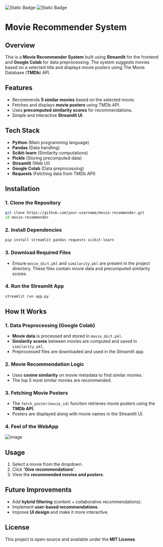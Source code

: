 ![Static Badge](https://img.shields.io/badge/code-python_3.12-red) ![Static Badge](https://img.shields.io/badge/web_ui-streamlit_1.42.2-blue)

# Movie Recommender System

## Overview
This is a **Movie Recommender System** built using **Streamlit** for the frontend and **Google Colab** for data preprocessing. The system suggests movies based on a selected title and displays movie posters using The Movie Database (**TMDb**) API.

## Features
- Recommends **5 similar movies** based on the selected movie.
- Fetches and displays **movie posters** using TMDb API.
- Uses **precomputed similarity scores** for recommendations.
- Simple and interactive **Streamlit UI**.
  

## Tech Stack
- **Python** (Main programming language)
- **Pandas** (Data handling)
- **Scikit-learn** (Similarity computations)
- **Pickle** (Storing precomputed data)
- **Streamlit** (Web UI)
- **Google Colab** (Data preprocessing)
- **Requests** (Fetching data from TMDb API)

## Installation
### **1. Clone the Repository**
```bash
git clone https://github.com/your-username/movie-recommender.git
cd movie-recommender
```

### **2. Install Dependencies**
```bash
pip install streamlit pandas requests scikit-learn
```

### **3. Download Required Files**
- Ensure `movie_dict.pkl` and `similarity.pkl` are present in the project directory. These files contain movie data and precomputed similarity scores.

### **4. Run the Streamlit App**
```bash
streamlit run app.py
```

## How It Works
### **1. Data Preprocessing (Google Colab)**
- **Movie data** is processed and stored in `movie_dict.pkl`.
- **Similarity scores** between movies are computed and saved in `similarity.pkl`.
- Preprocessed files are downloaded and used in the Streamlit app.

### **2. Movie Recommendation Logic**
- Uses **cosine similarity** on movie metadata to find similar movies.
- The top 5 most similar movies are recommended.

### **3. Fetching Movie Posters**
- The `fetch_poster(movie_id)` function retrieves movie posters using the **TMDb API**.
- Posters are displayed along with movie names in the Streamlit UI.

### **4. Feel of the WebApp**
![image](https://github.com/user-attachments/assets/9125aa3e-d3fb-42fa-987d-d6b4600bbd76)


## Usage
1. Select a movie from the dropdown.
2. Click **'Give recommendations'**.
3. View the **recommended movies and posters**.

## Future Improvements
- Add **hybrid filtering** (content + collaborative recommendations).
- Implement **user-based recommendations**.
- Improve **UI design** and make it more interactive.

## License
This project is open-source and available under the **MIT License**.


